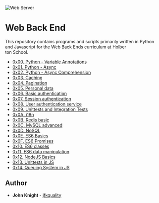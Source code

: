 <!-- ![](https://www.worldatlas.com/r/w960-q80/upload/35/76/7b/shutterstock-260365799.jpg) -->
![Web Server](https://i.ytimg.com/vi/thJSev60yfg/maxresdefault.jpg)
<!-- ![Python Logo](https://www.pngall.com/wp-content/uploads/2016/05/Python-Logo-PNG-Image.png) -->
<!-- <img src="https://i.ytimg.com/vi/thJSev60yfg/maxresdefault.jpg" width=500> -->

# Web Back End

This repository contains programs and scripts primarily written in Python and Javascript for the Web Back Ends curriculum at Holber\
ton School.

* [0x00. Python - Variable Annotations](./0x00-python_variable_annotations)
* [0x01. Python - Async](./0x01-python_async_function)
* [0x02. Python - Async Comprehension](0x02-python_async_comprehension)
* [0x03. Caching](./0x03-caching)
* [0x04. Pagination](./0x04-pagination)
* [0x05. Personal data](./0x05-personal_data)
* [0x06. Basic authentication](./0x06-Basic_authentication)
* [0x07. Session authentication](./0x07-Session_authentication)
* [0x08. User authentication service](./0x08-user_authentication_service)
* [0x09. Unittests and Integration Tests](./0x09-Unittests_and_integration_tests)
* [0x0A. i18n](./0x0B_redis_basic)
* [0x0B. Redis basic](./0x0B-web_server)
* [0x0C. MySQL advanced](./0x0C-MySQL_Advanced)
* [0x0D. NoSQL](./0x0D-NoSQL)
* [0x0E. ES6 Basics](./0x0E-ES6_basic)
* [0x0F. ES6 Promises](./0x0F-ES6_promise)
* [0x10. ES6 classes](./0x10-ES6_classes)
* [0x11. ES6 data manipulation](./0x11-ES6_data_manipulation)
* [0x12. NodeJS Basics](./0x12-Node_JS_basic)
* [0x13. Unittests in JS](./0x14-queuing_system_in_js)
* [0x14. Queuing System in JS](./0x14-queuing_system_in_js)

## Author

- **John Knight** - [jfkquality](https:///github.com/jfkquality)
